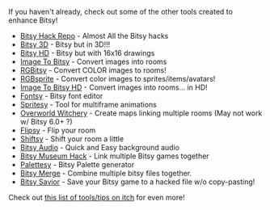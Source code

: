 If you haven't already, check out some of the other tools created to enhance Bitsy!

- <a href="https://github.com/seleb/bitsy-hacks/" target="_blank" rel="noopener">Bitsy Hack Repo</a> - Almost All the Bitsy hacks
- <a href="https://aloelazoe.itch.io/bitsy-3d" target="_blank" rel="noopener">Bitsy 3D</a> - Bitsy but in 3D!!!
- <a href="https://vonbednar.itch.io/bitsy-x2" target="_blank" rel="noopener">Bitsy HD</a> - Bitsy but with 16x16 drawings
- <a href="https://ruin.itch.io/image-to-bitsy" target="_blank" rel="noopener">Image To Bitsy</a> - Convert images into rooms
- <a href="https://janosc.itch.io/rgbitsy" target="_blank" rel="noopener">RGBitsy</a> - Convert COLOR images to rooms!
- <a href="https://janosc.itch.io/rgbsprite" target="_blank" rel="noopener">RGBsprite</a> - Convert color images to sprites/items/avatars!
- <a href="https://tinybird.info/image-to-bitsy-hd/" target="_blank" rel="noopener">Image To Bitsy HD</a> - Convert images into rooms... in HD!
- <a href="https://seansleblanc.itch.io/fontsy" target="_blank" rel="noopener">Fontsy</a> - Bitsy font editor
- <a href="https://tommakesstuff.itch.io/spritesy" target="_blank" rel="noopener">Spritesy</a> - Tool for multiframe animations
- <a href="https://voec.github.io/witchery/" target="_blank" rel="noopener">Overworld Witchery</a> - Create maps linking multiple rooms (May not work w/ Bitsy 6.0+ ?)
- <a href="https://11808s8.itch.io/flipsy" target="_blank" rel="noopener">Flipsy</a> - Flip your room
- <a href="https://brandonmakesthings.itch.io/shiftsy" target="_blank" rel="noopener">Shiftsy</a> - Shift your room a little
- <a href="https://candle.itch.io/bitsy-audio" target="_blank" rel="noopener">Bitsy Audio</a> - Quick and Easy background audio
- <a href="https://erikaverkaaik.itch.io/bitsy-museum-hack" target="_blank" rel="noopener">Bitsy Museum Hack</a> - Link multiple Bitsy games together
- <a href="https://zenzoa.itch.io/palettsy" target="_blank" rel="noopener">Palettesy</a> - Bitsy Palette generator
- <a href="https://seansleblanc.itch.io/bitsy-merge" target="_blank" rel="noopener">Bitsy Merge</a> - Combine multiple bitsy files together.
- <a href="https://aloelazoe.itch.io/bitsy-savior" target="_blank" rel="noopener">Bitsy Savior</a> - Save your Bitsy game to a hacked file w/o copy-pasting!

Check out <a href="https://itch.io/c/381992/that-good-good-bitsy-tools" target="_blank" rel="noopener">this list of tools/tips on itch</a> for even more!
